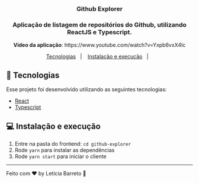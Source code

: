 <h3 align="center">
  Github Explorer
</h3>

<h3 align="center">
  Aplicação de listagem de repositórios do Github, utilizando ReactJS e Typescript.
</h3>
<p align="center"><strong>Vídeo da aplicação</strong>: https://www.youtube.com/watch?v=Yxpb6vxX4Ic</p>

<p align="center">
  <a href="#rocket-tecnologias">Tecnologias</a>&nbsp;&nbsp;&nbsp;|&nbsp;&nbsp;&nbsp;
  <a href="#-instalação-e-execução">Instalação e execução</a>&nbsp;&nbsp;&nbsp;|&nbsp;&nbsp;&nbsp;
</p>

## :rocket: Tecnologias

Esse projeto foi desenvolvido utilizando as seguintes tecnologias: 

<ul>
  <li>
    <a href="https://reactjs.org/">React</a>
  </li>
  <li>
    <a href="https://www.typescriptlang.org/">Typescript</a>
  </li>
</ul>

## 💻 Instalação e execução

1. Entre na pasta do frontend: ```cd github-explorer```
2. Rode ```yarn``` para instalar as dependências
3. Rode ```yarn start``` para iniciar o cliente

---

Feito com ♥ by Letícia Barreto :wave:
